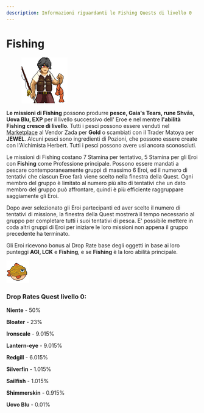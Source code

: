 ```yaml
---
description: Informazioni riguardanti le Fishing Quests di livello 0
---
```


# Fishing

<figure><img src="../../../.gitbook/assets/image (6).png" alt=""><figcaption></figcaption></figure>

**Le missioni di Fishing** possono produrre **pesce, Gaia's Tears, rune Shvās, Uova Blu, EXP** per il livello successivo dell' Eroe e nel mentre **l'abilità Fishing cresce di livello**. Tutti i pesci possono essere venduti nel [Marketplace](../marketplace.md) al Vendor Zada ​​per **Gold** o scambiati con il Trader Matoya per **JEWEL**. Alcuni pesci sono ingredienti di Pozioni, che possono essere create con l'Alchimista Herbert. Tutti i pesci possono avere usi ancora sconosciuti.

Le missioni di Fishing costano 7 Stamina per tentativo, 5 Stamina per gli Eroi con **Fishing** come Professione principale. Possono essere mandati a pescare contemporaneamente gruppi di massimo 6 Eroi, ed il numero di tentativi che ciascun Eroe farà viene scelto nella finestra della Quest. Ogni membro del gruppo è limitato al numero più alto di tentativi che un dato membro del gruppo può affrontare, quindi è più efficiente raggruppare saggiamente gli Eroi.

Dopo aver selezionato gli Eroi partecipanti ed aver scelto il numero di tentativi di missione, la finestra della Quest mostrerà il tempo necessario al gruppo per completare tutti i suoi tentativi di pesca. E' possibile mettere in coda altri gruppi di Eroi per iniziare le loro missioni non appena il gruppo precedente ha terminato.

Gli Eroi ricevono bonus al Drop Rate base degli oggetti in base ai loro punteggi **AGI, LCK** e **Fishing**, e se **Fishing** è la loro abilità principale.

![](<../../../.gitbook/assets/image (6) (2) (1).png>)

### **Drop Rates Quest livello 0:**

**Niente** - 50%

**Bloater** - 23%

**Ironscale** - 9.015%

**Lantern-eye** - 9.015%

**Redgill** - 6.015%

**Silverfin** - 1.015%

**Sailfish** - 1.015%

**Shimmerskin** - 0.915%

**Uovo Blu** - 0.01%
